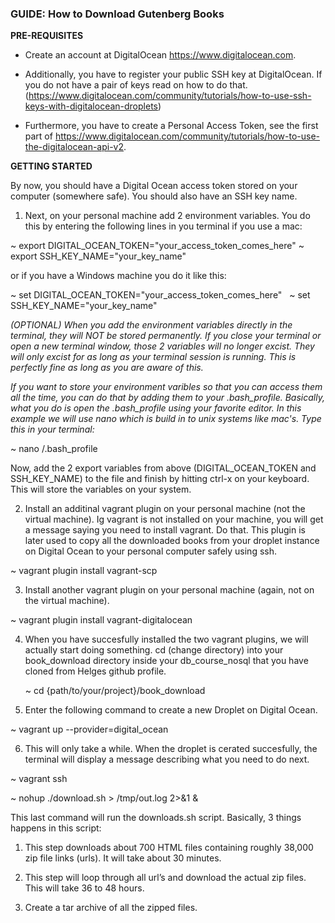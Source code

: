 ### GUIDE: How to Download Gutenberg Books

**PRE-REQUISITES**

* Create an account at DigitalOcean https://www.digitalocean.com.

* Additionally, you have to register your public SSH key at DigitalOcean. If you do not have a pair of keys read on how to do that. (https://www.digitalocean.com/community/tutorials/how-to-use-ssh-keys-with-digitalocean-droplets)

* Furthermore, you have to create a Personal Access Token, see the first part of https://www.digitalocean.com/community/tutorials/how-to-use-the-digitalocean-api-v2.

**GETTING STARTED**

By now, you should have a Digital Ocean access token stored on your computer (somewhere safe). You should also have an SSH key name.

1. Next, on your personal machine add 2 environment variables. You do this by entering the following lines in you terminal if    you use a mac:

~ export DIGITAL_OCEAN_TOKEN="your_access_token_comes_here"
~ export SSH_KEY_NAME="your_key_name"    

or if you have a Windows machine you do it like this:

~ set DIGITAL_OCEAN_TOKEN="your_access_token_comes_here"   
~ set SSH_KEY_NAME="your_key_name"   

 _(OPTIONAL) When you add the environment variables directly in the terminal, they will NOT be stored permanently. If you        close your terminal or open a new terminal window, those 2 variables will no longer excist. They will only excist for as      long as your terminal session is running. This is perfectly fine as long as you are aware of this._  

 _If you want to store your environment varibles so that you can access them all the time, you can do that by adding them to    your .bash_profile. Basically, what you do is open the .bash_profile using your favorite editor. In this example we will      use nano which is build in to unix systems like mac's. Type this in your terminal:_  

~ nano /.bash_profile  

 Now, add the 2 export variables from above (DIGITAL_OCEAN_TOKEN and SSH_KEY_NAME) to the file and finish by hitting ctrl-x    on your keyboard. This will store the variables on your system.


2. Install an additinal vagrant plugin on your personal machine (not the virtual machine). Ig vagrant is not installed on your    machine, you will get a message saying you need to install vagrant. Do that. This plugin is later used to copy all the        downloaded books from your droplet instance on Digital Ocean to your personal computer safely using ssh.

~ vagrant plugin install vagrant-scp


3. Install another vagrant plugin on your personal machine (again, not on the virtual machine).  

~ vagrant plugin install vagrant-digitalocean


4. When you have succesfully installed the two vagrant plugins, we will actually start doing something. cd (change directory)    into your book_download directory inside your db_course_nosql that you have cloned from Helges github profile.

   ~ cd {path/to/your/project}/book_download
   
   
5. Enter the following command to create a new Droplet on Digital Ocean.   

~ vagrant up --provider=digital_ocean


6. This will only take a while. When the droplet is cerated succesfully, the terminal will display a message describing what      you need to do next.

~ vagrant ssh  

~ nohup ./download.sh > /tmp/out.log 2>&1 &   

This last command will run the downloads.sh script. Basically, 3 things happens in this script:   

1. This step downloads about 700 HTML files containing roughly 38,000 zip file links (urls). It will take about 30                minutes.   

2.	This step will loop through all url’s and download the actual zip files. This will take 36 to 48 hours.   

3.	Create a tar archive of all the zipped files.   